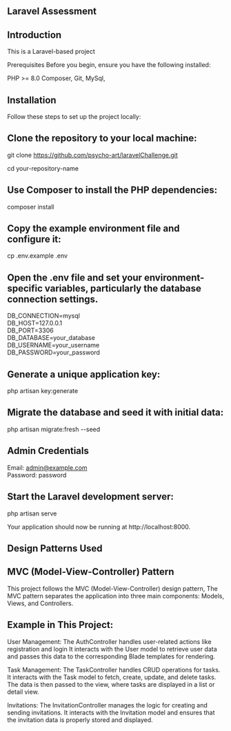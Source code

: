 ## Laravel Assessment

## Introduction
This is a Laravel-based project

Prerequisites
Before you begin, ensure you have the following installed:

PHP >= 8.0
Composer, 
Git, 
MySql, 

## Installation
Follow these steps to set up the project locally:

## Clone the repository to your local machine:
git clone https://github.com/psycho-art/laravelChallenge.git

cd your-repository-name

## Use Composer to install the PHP dependencies:
composer install

## Copy the example environment file and configure it:
cp .env.example .env

## Open the .env file and set your environment-specific variables, particularly the database connection settings.
DB_CONNECTION=mysql  
DB_HOST=127.0.0.1  
DB_PORT=3306  
DB_DATABASE=your_database  
DB_USERNAME=your_username  
DB_PASSWORD=your_password

## Generate a unique application key:
php artisan key:generate

## Migrate the database and seed it with initial data:
php artisan migrate:fresh --seed

## Admin Credentials
Email: admin@example.com  
Password: password

## Start the Laravel development server:
php artisan serve

Your application should now be running at http://localhost:8000.

## Design Patterns Used

## MVC (Model-View-Controller) Pattern
This project follows the MVC (Model-View-Controller) design pattern, The MVC pattern separates the application into three main components: Models, Views, and Controllers.

## Example in This Project:
User Management: The AuthController handles user-related actions like registration and login It interacts with the User model to retrieve user data and passes this data to the corresponding Blade templates for rendering.

Task Management: The TaskController handles CRUD operations for tasks. It interacts with the Task model to fetch, create, update, and delete tasks. The data is then passed to the view, where tasks are displayed in a list or detail view.

Invitations: The InvitationController manages the logic for creating and sending invitations. It interacts with the Invitation model and ensures that the invitation data is properly stored and displayed.
